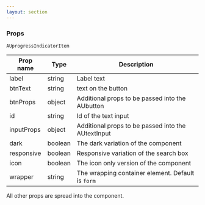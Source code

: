 ```yaml
---
layout: section
---
```


### Props

`AUprogressIndicatorItem`

| Prop name  | Type    | Description
|------------|-------------------------------------------------------------------------------------- | --- |
| label          | string   | Label text
| btnText        | string   | text on the button
| btnProps       | object   | Additional props to be passed into the AUbutton
| id             | string   | Id of the text input
| inputProps     | object   | Additional props to be passed into the AUtextInput
| dark           | boolean  | The dark variation of the component
| responsive     | boolean  | Responsive variation of the search box
| icon           | boolean  | The icon only version of the component
| wrapper        | string   | The wrapping container element. Default is `form`


All other props are spread into the component.
